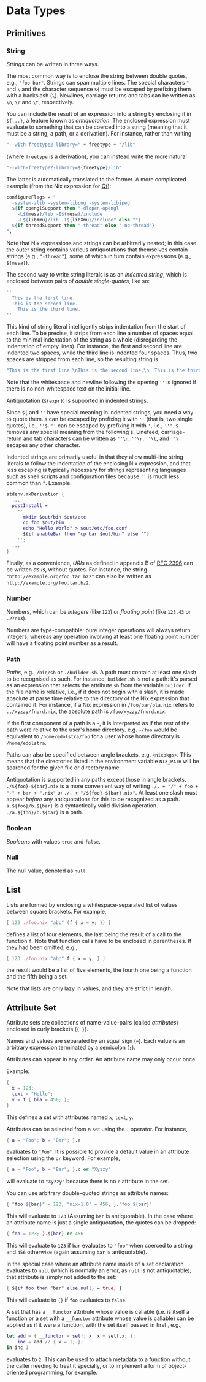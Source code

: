 # Data Types

## Primitives

### String

*Strings* can be written in three ways.

The most common way is to enclose the string between double quotes,
e.g., `"foo bar"`. Strings can span multiple lines. The special
characters `"` and `\` and the character sequence `${` must be
escaped by prefixing them with a backslash (`\`). Newlines, carriage
returns and tabs can be written as `\n`, `\r` and `\t`,
respectively.

You can include the result of an expression into a string by
enclosing it in `${...}`, a feature known as *antiquotation*. The
enclosed expression must evaluate to something that can be coerced
into a string (meaning that it must be a string, a path, or a
derivation). For instance, rather than writing

```nix
"--with-freetype2-library=" + freetype + "/lib"
```

(where `freetype` is a derivation), you can instead write the more
natural

```nix
"--with-freetype2-library=${freetype}/lib"
```

The latter is automatically translated to the former. A more
complicated example (from the Nix expression for
[Qt](http://www.trolltech.com/products/qt)):

```nix
configureFlags = "
  -system-zlib -system-libpng -system-libjpeg
  ${if openglSupport then "-dlopen-opengl
    -L${mesa}/lib -I${mesa}/include
    -L${libXmu}/lib -I${libXmu}/include" else ""}
  ${if threadSupport then "-thread" else "-no-thread"}
";
```

Note that Nix expressions and strings can be arbitrarily nested; in
this case the outer string contains various antiquotations that
themselves contain strings (e.g., `"-thread"`), some of which in
turn contain expressions (e.g., `${mesa}`).

The second way to write string literals is as an *indented string*,
which is enclosed between pairs of *double single-quotes*, like so:

```nix
''
  This is the first line.
  This is the second line.
    This is the third line.
''
```

This kind of string literal intelligently strips indentation from
the start of each line. To be precise, it strips from each line a
number of spaces equal to the minimal indentation of the string as a
whole (disregarding the indentation of empty lines). For instance,
the first and second line are indented two spaces, while the third
line is indented four spaces. Thus, two spaces are stripped from
each line, so the resulting string is

```nix
"This is the first line.\nThis is the second line.\n  This is the third line.\n"
```

Note that the whitespace and newline following the opening `''` is
ignored if there is no non-whitespace text on the initial line.

Antiquotation (`${expr}`) is supported in indented strings.

Since `${` and `''` have special meaning in indented strings, you
need a way to quote them. `$` can be escaped by prefixing it with
`''` (that is, two single quotes), i.e., `''$`. `''` can be escaped
by prefixing it with `'`, i.e., `'''`. `$` removes any special
meaning from the following `$`. Linefeed, carriage-return and tab
characters can be written as `''\n`, `''\r`, `''\t`, and `''\`
escapes any other character.

Indented strings are primarily useful in that they allow multi-line
string literals to follow the indentation of the enclosing Nix
expression, and that less escaping is typically necessary for
strings representing languages such as shell scripts and
configuration files because `''` is much less common than `"`.
Example:

```nix
stdenv.mkDerivation {
  ...
  postInstall =
    ''
      mkdir $out/bin $out/etc
      cp foo $out/bin
      echo "Hello World" > $out/etc/foo.conf
      ${if enableBar then "cp bar $out/bin" else ""}
    '';
  ...
}
```

Finally, as a convenience, *URIs* as defined in appendix B of
[RFC 2396](http://www.ietf.org/rfc/rfc2396.txt) can be written *as
is*, without quotes. For instance, the string
`"http://example.org/foo.tar.bz2"` can also be written as
`http://example.org/foo.tar.bz2`.

### Number

Numbers, which can be *integers* (like `123`) or *floating point*
(like `123.43` or `.27e13`).

Numbers are type-compatible: pure integer operations will always
return integers, whereas any operation involving at least one
floating point number will have a floating point number as a result.

### Path

*Paths*, e.g., `/bin/sh` or `./builder.sh`. A path must contain at
least one slash to be recognised as such. For instance, `builder.sh`
is not a path: it's parsed as an expression that selects the
attribute `sh` from the variable `builder`. If the file name is
relative, i.e., if it does not begin with a slash, it is made
absolute at parse time relative to the directory of the Nix
expression that contained it. For instance, if a Nix expression in
`/foo/bar/bla.nix` refers to `../xyzzy/fnord.nix`, the absolute path
is `/foo/xyzzy/fnord.nix`.

If the first component of a path is a `~`, it is interpreted as if
the rest of the path were relative to the user's home directory.
e.g. `~/foo` would be equivalent to `/home/edolstra/foo` for a user
whose home directory is `/home/edolstra`.

Paths can also be specified between angle brackets, e.g.
`<nixpkgs>`. This means that the directories listed in the
environment variable `NIX_PATH` will be searched for the given file
or directory name.

Antiquotation is supported in any paths except those in angle brackets.
`./${foo}-${bar}.nix` is a more convenient way of writing
`./. + "/" + foo + "-" + bar + ".nix"` or `./. + "/${foo}-${bar}.nix"`. At
least one slash must appear *before* any antiquotations for this to be
recognized as a path. `a.${foo}/b.${bar}` is a syntactically valid division
operation. `./a.${foo}/b.${bar}` is a path.

### Boolean

*Booleans* with values `true` and `false`.

### Null

The null value, denoted as `null`.

## List

Lists are formed by enclosing a whitespace-separated list of values
between square brackets. For example,

```nix
[ 123 ./foo.nix "abc" (f { x = y; }) ]
```

defines a list of four elements, the last being the result of a call to
the function `f`. Note that function calls have to be enclosed in
parentheses. If they had been omitted, e.g.,

```nix
[ 123 ./foo.nix "abc" f { x = y; } ]
```

the result would be a list of five elements, the fourth one being a
function and the fifth being a set.

Note that lists are only lazy in values, and they are strict in length.

## Attribute Set

Attribute sets are collections of name-value-pairs (called *attributes*) enclosed in curly brackets (`{ }`).

Names and values are separated by an equal sign (`=`).
Each value is an arbitrary expression terminated by a semicolon (`;`).

Attributes can appear in any order.
An attribute name may only occur once.

Example:

```nix
{
  x = 123;
  text = "Hello";
  y = f { bla = 456; };
}
```

This defines a set with attributes named `x`, `text`, `y`.

Attributes can be selected from a set using the `.` operator. For
instance,

```nix
{ a = "Foo"; b = "Bar"; }.a
```

evaluates to `"Foo"`. It is possible to provide a default value in an
attribute selection using the `or` keyword. For example,

```nix
{ a = "Foo"; b = "Bar"; }.c or "Xyzzy"
```

will evaluate to `"Xyzzy"` because there is no `c` attribute in the set.

You can use arbitrary double-quoted strings as attribute names:

```nix
{ "foo ${bar}" = 123; "nix-1.0" = 456; }."foo ${bar}"
```

This will evaluate to `123` (Assuming `bar` is antiquotable). In the
case where an attribute name is just a single antiquotation, the quotes
can be dropped:

```nix
{ foo = 123; }.${bar} or 456
```

This will evaluate to `123` if `bar` evaluates to `"foo"` when coerced
to a string and `456` otherwise (again assuming `bar` is antiquotable).

In the special case where an attribute name inside of a set declaration
evaluates to `null` (which is normally an error, as `null` is not
antiquotable), that attribute is simply not added to the set:

```nix
{ ${if foo then "bar" else null} = true; }
```

This will evaluate to `{}` if `foo` evaluates to `false`.

A set that has a `__functor` attribute whose value is callable (i.e. is
itself a function or a set with a `__functor` attribute whose value is
callable) can be applied as if it were a function, with the set itself
passed in first , e.g.,

```nix
let add = { __functor = self: x: x + self.x; };
    inc = add // { x = 1; };
in inc 1
```

evaluates to `2`. This can be used to attach metadata to a function
without the caller needing to treat it specially, or to implement a form
of object-oriented programming, for example.
